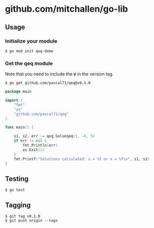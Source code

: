 # github.com/mitchallen/go-lib

## Usage

### Initialize your module

```
$ go mod init qeq-demo
```

### Get the qeq module

Note that you need to include the **v** in the version tag.

```
$ go get github.com/pascal71/qeq@v0.1.0
```

```go
package main

import (
    "fmt"
    "os"
    "github.com/pascal71/qeq"
)

func main() {

    s1, s2, err := qeq.Solveqeq(1, -6, 5)
	if err != nil {
		fmt.Println(err)
		os.Exit(1)
	}
	fmt.Printf("Solutions calculated: x = %f or x = %f\n", s1, s2)
}
```

## Testing

```
$ go test
```

## Tagging

```
$ git tag v0.1.0
$ git push origin --tags
```


